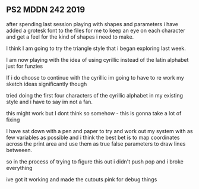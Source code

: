 ## PS2 MDDN 242 2019

after spending last session playing with shapes and parameters i have added a grotesk font to the files for me to keep an eye on each character and get a feel for the kind of shapes i need to make.

I think I am going to try the triangle style that i  began exploring last week.

I am now playing with the idea of using cyrillic instead of the latin alphabet just for funzies

If i do choose to continue with the cyrillic im going to have to re work my sketch ideas significantly though

tried doing the first four characters of the cyrillic alphabet in my existing style and i have to say im not a fan.

this might work but I dont think so somehow - this is gonna take a lot of fixing

I have sat down with a pen and paper to try and work out my system with as few variables as possible and i think the best bet is to map coordinates across the print area and use them as true false parameters to draw lines betweeen.

so in the process of trying to figure this out i didn't push pop and i broke everything

ive got it working and made the cutouts pink for debug things